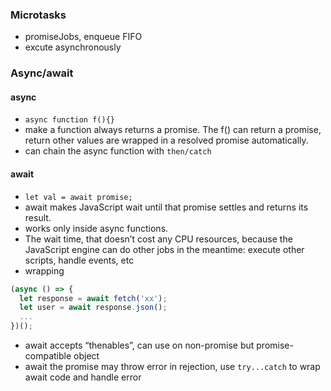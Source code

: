 ### Microtasks
- promiseJobs, enqueue FIFO
- excute asynchronously

### Async/await
#### async
- `async function f(){}`
- make a function always returns a promise. The f() can return a promise, return other values are wrapped in a resolved promise automatically.
- can chain the async function with `then/catch`


#### await
- `let val = await promise;`
- await makes JavaScript wait until that promise settles and returns its result.
- works only inside async functions.
- The wait time, that doesn’t cost any CPU resources, because the JavaScript engine can do other jobs in the meantime: execute other scripts, handle events, etc
- wrapping
```js
(async () => {
  let response = await fetch('xx');
  let user = await response.json();
  ...
})();
```
- await accepts “thenables”, can use on non-promise but promise-compatible object
- await the promise may throw error in rejection, use `try...catch` to wrap await code and handle error